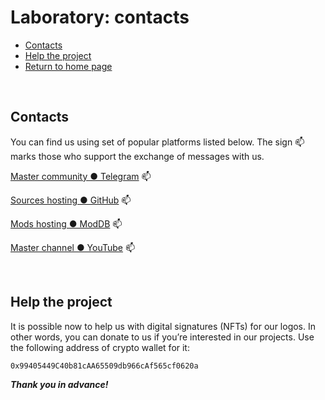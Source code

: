# Laboratory: contacts

- [Contacts](#contacts)
- [Help the project](#help-the-project)
- [Return to home page](https://adslbarxatov.github.io/DPArray)

&nbsp;



## Contacts

You can find us using set of popular platforms listed below.
The sign :mailbox: marks those who support the exchange of messages with us.

[Master community &#x25CF; Telegram](https://t.me/rd_aaow_fdl) :mailbox:

[Sources hosting &#x25CF; GitHub](https://github.com/adslbarxatov) :mailbox:

[Mods hosting &#x25CF; ModDB](https://moddb.com/members/rd-aaow-fdl) :mailbox:

[Master channel &#x25CF; YouTube](https://youtube.com/c/rdaaowfdl) :mailbox:

&nbsp;



## Help the project

It is possible now to help us with digital signatures (NFTs)
for our logos. In other words, you can donate to us if you’re interested
in our projects. Use the following address of crypto wallet for it:

```0x99405449C40b81cAA65509db966cAf565cf0620a```

***Thank you in advance!***
